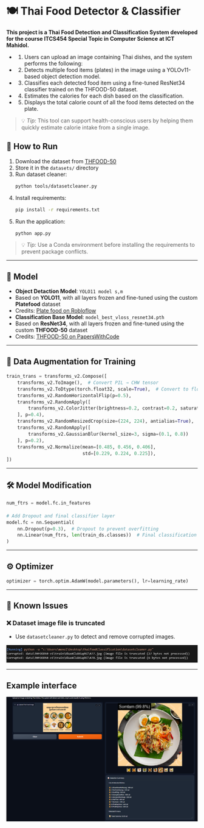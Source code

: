 # 🍽️ Thai Food Detector & Classifier

**This project is a Thai Food Detection and Classification System developed for the course ITCS454 Special Topic in Computer Science at ICT Mahidol.**

* 1. Users can upload an image containing Thai dishes, and the system performs the following:

* 2. Detects multiple food items (plates) in the image using a YOLOv11-based object detection model.

* 3. Classifies each detected food item using a fine-tuned ResNet34 classifier trained on the THFOOD-50 dataset.

* 4. Estimates the calories for each dish based on the classification.

* 5. Displays the total calorie count of all the food items detected on the plate.

> 💡 *Tip:* This tool can support health-conscious users by helping them quickly estimate calorie intake from a single image.

## 🔧 How to Run

1. Download the dataset from [THFOOD-50](https://paperswithcode.com/dataset/thfood-50)
2. Store it in the `datasets/` directory
3. Run dataset cleaner:  
   ```bash
   python tools/datasetcleaner.py
   ```
4. Install requirements:  
   ```bash
   pip install -r requirements.txt
   ```
5. Run the application:  
   ```bash
   python app.py
   ```

> 💡 *Tip:* Use a Conda environment before installing the requirements to prevent package conflicts.

---

## 🤖 Model

- **Object Detaction Model**: `YOLO11 model s,m`
- Based on **YOLO11**, with all layers frozen and fine-tuned using the custom **Platefood** dataset  
- Credits: [Plate food on Robloflow](https://universe.roboflow.com/subhash-pathirana-cdryb/plate_food/dataset/1/download/yolov11)
- **Classification Base Model**: `model_best_vloss_resnet34.pth`
- Based on **ResNet34**, with all layers frozen and fine-tuned using the custom **THFOOD-50** dataset  
- Credits: [THFOOD-50 on PapersWithCode](https://paperswithcode.com/dataset/thfood-50)

---

## 🧪 Data Augmentation for Training

```python
train_trans = transforms_v2.Compose([
    transforms_v2.ToImage(),  # Convert PIL → CHW tensor
    transforms_v2.ToDtype(torch.float32, scale=True),  # Convert to float32 and scale to [0, 1]
    transforms_v2.RandomHorizontalFlip(p=0.5),
    transforms_v2.RandomApply([
        transforms_v2.ColorJitter(brightness=0.2, contrast=0.2, saturation=0.1)
    ], p=0.4),
    transforms_v2.RandomResizedCrop(size=(224, 224), antialias=True),
    transforms_v2.RandomApply([
        transforms_v2.GaussianBlur(kernel_size=3, sigma=(0.1, 0.8))
    ], p=0.2),
    transforms_v2.Normalize(mean=[0.485, 0.456, 0.406],
                            std=[0.229, 0.224, 0.225]),
])
```

---

## 🛠️ Model Modification

```python
num_ftrs = model.fc.in_features

# Add Dropout and final classifier layer
model.fc = nn.Sequential(
    nn.Dropout(p=0.3),  # Dropout to prevent overfitting
    nn.Linear(num_ftrs, len(train_ds.classes))  # Final classification layer
)
```

---

## ⚙️ Optimizer

```python
optimizer = torch.optim.AdamW(model.parameters(), lr=learning_rate)
```

---

## 🐞 Known Issues

### ❌ Dataset image file is truncated

- Use `datasetcleaner.py` to detect and remove corrupted images.

![Corrupted image example](image/image.png)

---

## Example interface
![Corrupted image example](image/interface.png)
